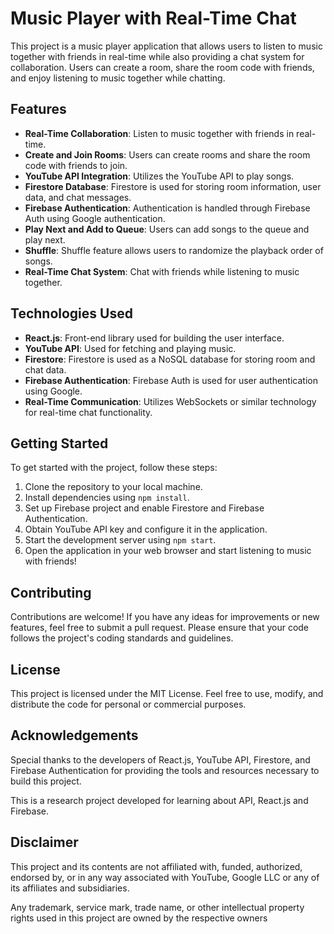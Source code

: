 # Music Player with Real-Time Chat

This project is a music player application that allows users to listen to music together with friends in real-time while also providing a chat system for collaboration. Users can create a room, share the room code with friends, and enjoy listening to music together while chatting.

## Features

- **Real-Time Collaboration**: Listen to music together with friends in real-time.
- **Create and Join Rooms**: Users can create rooms and share the room code with friends to join.
- **YouTube API Integration**: Utilizes the YouTube API to play songs.
- **Firestore Database**: Firestore is used for storing room information, user data, and chat messages.
- **Firebase Authentication**: Authentication is handled through Firebase Auth using Google authentication.
- **Play Next and Add to Queue**: Users can add songs to the queue and play next.
- **Shuffle**: Shuffle feature allows users to randomize the playback order of songs.
- **Real-Time Chat System**: Chat with friends while listening to music together.

## Technologies Used

- **React.js**: Front-end library used for building the user interface.
- **YouTube API**: Used for fetching and playing music.
- **Firestore**: Firestore is used as a NoSQL database for storing room and chat data.
- **Firebase Authentication**: Firebase Auth is used for user authentication using Google.
- **Real-Time Communication**: Utilizes WebSockets or similar technology for real-time chat functionality.

## Getting Started

To get started with the project, follow these steps:

1. Clone the repository to your local machine.
2. Install dependencies using `npm install`.
3. Set up Firebase project and enable Firestore and Firebase Authentication.
4. Obtain YouTube API key and configure it in the application.
5. Start the development server using `npm start`.
6. Open the application in your web browser and start listening to music with friends!

## Contributing

Contributions are welcome! If you have any ideas for improvements or new features, feel free to submit a pull request. Please ensure that your code follows the project's coding standards and guidelines.

## License

This project is licensed under the MIT License. Feel free to use, modify, and distribute the code for personal or commercial purposes.

## Acknowledgements

Special thanks to the developers of React.js, YouTube API, Firestore, and Firebase Authentication for providing the tools and resources necessary to build this project.

This is a research project developed for learning about API, React.js and Firebase.

## Disclaimer

This project and its contents are not affiliated with, funded, authorized, endorsed by, or in any way associated with YouTube, Google LLC or any of its affiliates and subsidiaries.

Any trademark, service mark, trade name, or other intellectual property rights used in this project are owned by the respective owners
